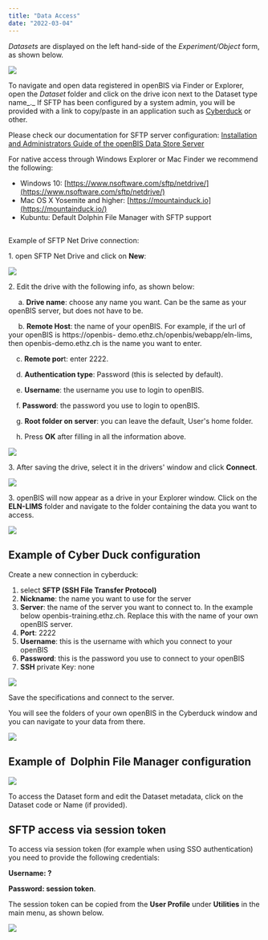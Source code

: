 ```yaml
---
title: "Data Access"
date: "2022-03-04"
---
```


  
_Datasets_ are displayed on the left hand-side of the _Experiment/Object_ form, as shown below.

![](images/Screenshot-2020-02-27-at-11.47.31.png)

To navigate and open data registered in openBIS via Finder or Explorer, open the _Dataset_ folder and click on the drive icon next to the Dataset type name_._ If SFTP has been configured by a system admin, you will be provided with a link to copy/paste in an application such as [Cyberduck](https://cyberduck.io/) or other.

Please check our documentation for SFTP server configuration: [Installation and Administrators Guide of the openBIS Data Store Server](https://unlimited.ethz.ch/display/openBISDoc2010/Installation+and+Administrators+Guide+of+the+openBIS+Data+Store+Server#InstallationandAdministratorsGuideoftheopenBISDataStoreServer-ExampleSFTPclientconfiguration)

For native access through Windows Explorer or Mac Finder we recommend the following:

- Windows 10: [https://www.nsoftware.com/sftp/netdrive/](https://www.nsoftware.com/sftp/netdrive/)
- Mac OS X Yosemite and higher: [https://mountainduck.io](https://mountainduck.io/)
- Kubuntu: Default Dolphin File Manager with SFTP support

##   
Example of SFTP Net Drive connection:

1\. open SFTP Net Drive and click on **New**:

![](images/win-sftp-1.png)

2\. Edit the drive with the following info, as shown below:

     a. **Drive name**: choose any name you want. Can be the same as your openBIS server, but does not have to be.

     b. **Remote Host**: the name of your openBIS. For example, if the url of your openBIS is https://openbis- demo.ethz.ch/openbis/webapp/eln-lims, then openbis-demo.ethz.ch is the name you want to enter.

    c. **Remote por**t: enter 2222.

    d. **Authentication type**: Password (this is selected by default).

    e. **Username**: the username you use to login to openBIS.

    f. **Password**: the password you use to login to openBIS.

    g. **Root folder on server**: you can leave the default, User's home folder.

    h. Press **OK** after filling in all the information above. 

![](images/win-sftp-2.png)

3\. After saving the drive, select it in the drivers' window and click **Connect**.

![](images/win-sftp-3.png)

3\. openBIS will now appear as a drive in your Explorer window. Click on the **ELN-LIMS** folder and navigate to the folder containing the data you want to access.

![](images/win-sftp-4.png)

## Example of Cyber Duck configuration

Create a new connection in cyberduck:

1. select **SFTP (SSH File Transfer Protocol)**
2. **Nickname**: the name you want to use for the server
3. **Server**: the name of the server you want to connect to. In the example below openbis-training.ethz.ch. Replace this with the name of your own openBIS server.
4. **Port**: 2222 
5. **Username**: this is the username with which you connect to your openBIS
6. **Password**: this is the password you use to connect to your openBIS
7. **SSH** private Key: none

![](images/cyberduck-config.png)

Save the specifications and connect to the server.

You will see the folders of your own openBIS in the Cyberduck window and you can navigate to your data from there.

![](images/cyberduck-navigation.png)

## Example of  Dolphin File Manager configuration

![](images/dolphin.png)

To access the Dataset form and edit the Dataset metadata, click on the Dataset code or Name (if provided).

## SFTP access via session token

To access via session token (for example when using SSO authentication) you need to provide the following credentials:

**Username: ?**

**Password: session token**.

The session token can be copied from the **User Profile** under **Utilities** in the main menu, as shown below.

![](images/Screenshot-2021-10-26-at-13.23.13-1.png)
